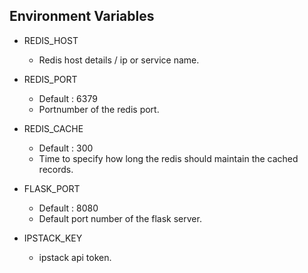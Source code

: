 ## Environment Variables

- REDIS_HOST
  
  - Redis host details / ip or service name.

- REDIS_PORT 

  - Default : 6379 
  - Portnumber of the redis port.

- REDIS_CACHE
  - Default : 300
  - Time to specify how long the redis should maintain the cached records.


- FLASK_PORT
  - Default : 8080
  - Default port number of the flask server.

- IPSTACK_KEY
  - ipstack api token.
